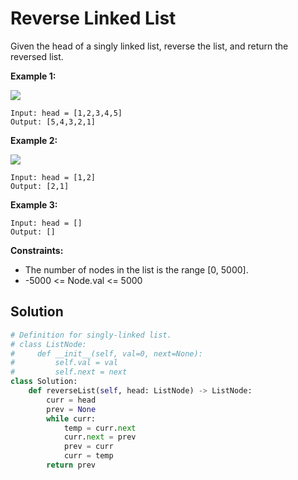 <h1>Reverse Linked List</h1>

<p>
Given the head of a singly linked list, reverse the list, and return the reversed list.

</p>

<b>Example 1:</b>

<img src="https://assets.leetcode.com/uploads/2021/02/19/rev1ex1.jpg">

    Input: head = [1,2,3,4,5]
    Output: [5,4,3,2,1]
    
<b>Example 2:</b>

<img src="https://assets.leetcode.com/uploads/2021/02/19/rev1ex2.jpg">

    Input: head = [1,2]
    Output: [2,1]
    
<b>Example 3:</b>

    Input: head = []
    Output: []

<b>Constraints:</b>

- The number of nodes in the list is the range [0, 5000].
- -5000 <= Node.val <= 5000

<h2>Solution</h2>

```python
# Definition for singly-linked list.
# class ListNode:
#     def __init__(self, val=0, next=None):
#         self.val = val
#         self.next = next
class Solution:
    def reverseList(self, head: ListNode) -> ListNode:
        curr = head
        prev = None
        while curr:
            temp = curr.next
            curr.next = prev
            prev = curr
            curr = temp
        return prev
```
